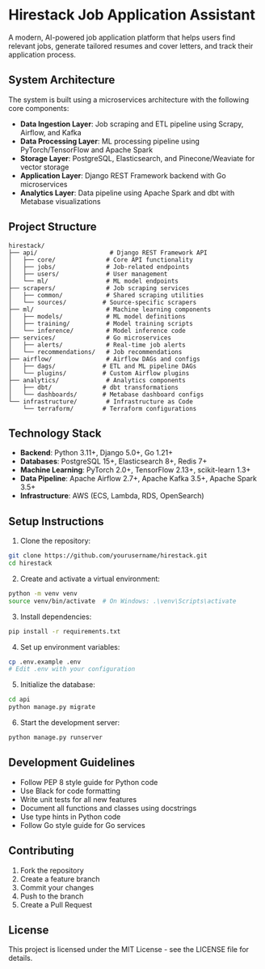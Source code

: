 # Hirestack Job Application Assistant

A modern, AI-powered job application platform that helps users find relevant jobs, generate tailored resumes and cover letters, and track their application process.

## System Architecture

The system is built using a microservices architecture with the following core components:

- **Data Ingestion Layer**: Job scraping and ETL pipeline using Scrapy, Airflow, and Kafka
- **Data Processing Layer**: ML processing pipeline using PyTorch/TensorFlow and Apache Spark
- **Storage Layer**: PostgreSQL, Elasticsearch, and Pinecone/Weaviate for vector storage
- **Application Layer**: Django REST Framework backend with Go microservices
- **Analytics Layer**: Data pipeline using Apache Spark and dbt with Metabase visualizations

## Project Structure

```
hirestack/
├── api/                    # Django REST Framework API
│   ├── core/              # Core API functionality
│   ├── jobs/              # Job-related endpoints
│   ├── users/             # User management
│   └── ml/                # ML model endpoints
├── scrapers/              # Job scraping services
│   ├── common/            # Shared scraping utilities
│   └── sources/          # Source-specific scrapers
├── ml/                    # Machine learning components
│   ├── models/            # ML model definitions
│   ├── training/          # Model training scripts
│   └── inference/         # Model inference code
├── services/              # Go microservices
│   ├── alerts/            # Real-time job alerts
│   └── recommendations/   # Job recommendations
├── airflow/               # Airflow DAGs and configs
│   ├── dags/             # ETL and ML pipeline DAGs
│   └── plugins/          # Custom Airflow plugins
├── analytics/             # Analytics components
│   ├── dbt/              # dbt transformations
│   └── dashboards/       # Metabase dashboard configs
└── infrastructure/        # Infrastructure as Code
    └── terraform/        # Terraform configurations
```

## Technology Stack

- **Backend**: Python 3.11+, Django 5.0+, Go 1.21+
- **Databases**: PostgreSQL 15+, Elasticsearch 8+, Redis 7+
- **Machine Learning**: PyTorch 2.0+, TensorFlow 2.13+, scikit-learn 1.3+
- **Data Pipeline**: Apache Airflow 2.7+, Apache Kafka 3.5+, Apache Spark 3.5+
- **Infrastructure**: AWS (ECS, Lambda, RDS, OpenSearch)

## Setup Instructions

1. Clone the repository:
```bash
git clone https://github.com/yourusername/hirestack.git
cd hirestack
```

2. Create and activate a virtual environment:
```bash
python -m venv venv
source venv/bin/activate  # On Windows: .\venv\Scripts\activate
```

3. Install dependencies:
```bash
pip install -r requirements.txt
```

4. Set up environment variables:
```bash
cp .env.example .env
# Edit .env with your configuration
```

5. Initialize the database:
```bash
cd api
python manage.py migrate
```

6. Start the development server:
```bash
python manage.py runserver
```

## Development Guidelines

- Follow PEP 8 style guide for Python code
- Use Black for code formatting
- Write unit tests for all new features
- Document all functions and classes using docstrings
- Use type hints in Python code
- Follow Go style guide for Go services

## Contributing

1. Fork the repository
2. Create a feature branch
3. Commit your changes
4. Push to the branch
5. Create a Pull Request

## License

This project is licensed under the MIT License - see the LICENSE file for details.